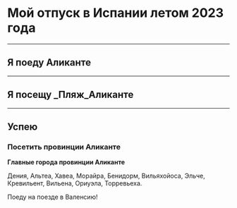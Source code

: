 # Мой отпуск в Испании летом 2023 года

---
## Я поеду **Аликанте**

---
## Я посещу **_Пляж_Аликанте**

---
## Успею

### Посетить провинции Аликанте

**Главные города провинции Аликанте**

Дения, Альтеа, Хавеа, Морайра, Бенидорм, Вильяхойоса, Эльче, Кревильент, Вильена, Ориуэла, Торревьеха.

Поеду на поезде в Валенсию!
